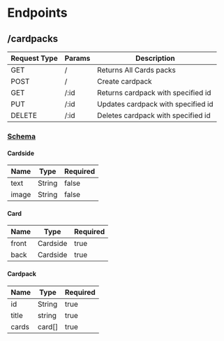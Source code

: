 # Endpoints

## /cardpacks

| Request Type | Params | Description                        |
| ------------ | ------ | ---------------------------------- |
| GET          | /      | Returns All Cards packs            |
| POST         | /      | Create cardpack                    |
| GET          | /:id   | Returns cardpack with specified id |
| PUT          | /:id   | Updates cardpack with specified id |
| DELETE       | /:id   | Deletes cardpack with specified id |

### [Schema](../src/models/cardpack.js)

#### Cardside

| Name  | Type   | Required |
| ----- | ------ | -------- |
| text  | String | false    |
| image | String | false    |

#### Card

| Name  | Type     | Required |
| ----- | -------- | -------- |
| front | Cardside | true     |
| back  | Cardside | true     |

#### Cardpack

| Name  | Type   | Required |
| ----- | ------ | -------- |
| id    | String | true     |
| title | string | true     |
| cards | card[] | true     |
